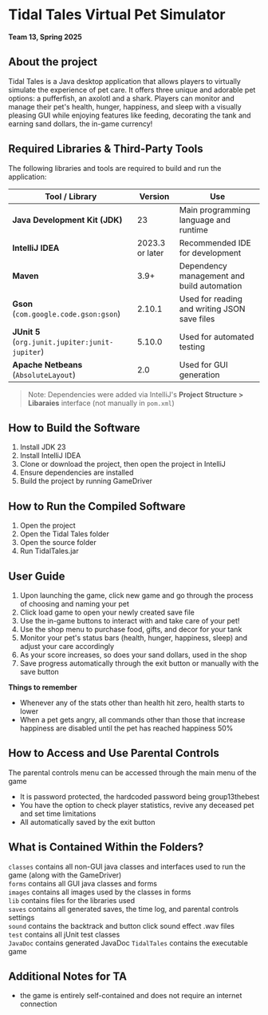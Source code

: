 # Tidal Tales Virtual Pet Simulator
**Team 13, Spring 2025**


## About the project
Tidal Tales is a Java desktop application that allows players to virtually simulate the experience of pet care. It offers three unique and adorable pet options: a pufferfish, an axolotl and a shark. Players can monitor and manage their pet's health, hunger, happiness, and sleep with a visually pleasing GUI while enjoying features like feeding, decorating the tank and earning sand dollars, the in-game currency!

## Required Libraries & Third-Party Tools

The following libraries and tools are required to build and run the application:


| Tool / Library | Version | Use |
|----------------|---------|---------|
| **Java Development Kit (JDK)** | 23 | Main programming language and runtime |
| **IntelliJ IDEA** | 2023.3 or later | Recommended IDE for development |
| **Maven** | 3.9+ | Dependency management and build automation |
| **Gson** (`com.google.code.gson:gson`) | 2.10.1 | Used for reading and writing JSON save files |
| **JUnit 5** (`org.junit.jupiter:junit-jupiter`) | 5.10.0 | Used for automated testing |
| **Apache Netbeans** (`AbsoluteLayout`) | 2.0 | Used for GUI generation |  


> Note: Dependencies were added via IntelliJ's **Project Structure > Libaraies** interface (not manually in `pom.xml`)

## How to Build the Software
1. Install JDK 23
2. Install IntelliJ IDEA
3. Clone or download the project, then open the project in IntelliJ
4. Ensure dependencies are installed
5. Build the project by running GameDriver

## How to Run the Compiled Software
1. Open the project
2. Open the Tidal Tales folder
3. Open the source folder
3. Run TidalTales.jar

## User Guide
1. Upon launching the game, click new game and go through the process of choosing and naming your pet
2. Click load game to open your newly created save file
3. Use the in-game buttons to interact with and take care of your pet!
4. Use the shop menu to purchase food, gifts, and decor for your tank
5. Monitor your pet's status bars (health, hunger, happiness, sleep) and adjust your care accordingly
6. As your score increases, so does your sand dollars, used in the shop
7. Save progress automatically through the exit button or manually with the save button

**Things to remember**
- Whenever any of the stats other than health hit zero, health starts to lower
- When a pet gets angry, all commands other than those that increase happiness are disabled until the pet has reached happiness 50%

## How to Access and Use Parental Controls
The parental controls menu can be accessed through the main menu of the game
- It is password protected, the hardcoded password being group13thebest
- You have the option to check player statistics, revive any deceased pet and set time limitations
- All automatically saved by the exit button

## What is Contained Within the Folders?

`classes` contains all non-GUI java classes and interfaces used to run the game (along with the GameDriver)  
`forms` contains all GUI java classes and forms  
`images` contains all images used by the classes in forms  
`lib` contains files for the libraries used  
`saves` contains all generated saves, the time log, and parental controls settings  
`sound` contains the backtrack and button click sound effect .wav files  
`test` contains all jUnit test classes  
`JavaDoc` contains generated JavaDoc
`TidalTales` contains the executable game


## Additional Notes for TA
- the game is entirely self-contained and does not require an internet connection

